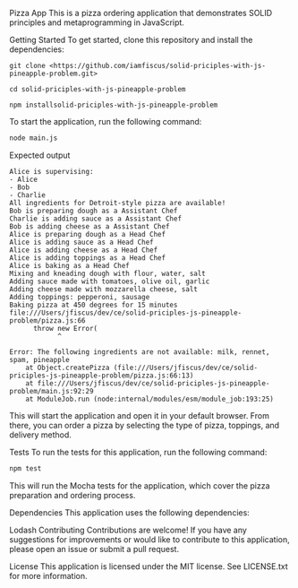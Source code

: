 Pizza App
This is a pizza ordering application that demonstrates SOLID principles and metaprogramming in JavaScript.

Getting Started
To get started, clone this repository and install the dependencies:

```
git clone <https://github.com/iamfiscus/solid-priciples-with-js-pineapple-problem.git>

cd solid-priciples-with-js-pineapple-problem

npm installsolid-priciples-with-js-pineapple-problem
```
To start the application, run the following command:


``` bash
node main.js
```
Expected output
```
Alice is supervising:
- Alice
- Bob
- Charlie
All ingredients for Detroit-style pizza are available!
Bob is preparing dough as a Assistant Chef
Charlie is adding sauce as a Assistant Chef
Bob is adding cheese as a Assistant Chef
Alice is preparing dough as a Head Chef
Alice is adding sauce as a Head Chef
Alice is adding cheese as a Head Chef
Alice is adding toppings as a Head Chef
Alice is baking as a Head Chef
Mixing and kneading dough with flour, water, salt
Adding sauce made with tomatoes, olive oil, garlic
Adding cheese made with mozzarella cheese, salt
Adding toppings: pepperoni, sausage
Baking pizza at 450 degrees for 15 minutes
file:///Users/jfiscus/dev/ce/solid-priciples-js-pineapple-problem/pizza.js:66
      throw new Error(
            ^

Error: The following ingredients are not available: milk, rennet, spam, pineapple
    at Object.createPizza (file:///Users/jfiscus/dev/ce/solid-priciples-js-pineapple-problem/pizza.js:66:13)
    at file:///Users/jfiscus/dev/ce/solid-priciples-js-pineapple-problem/main.js:92:29
    at ModuleJob.run (node:internal/modules/esm/module_job:193:25)
```

This will start the application and open it in your default browser. From there, you can order a pizza by selecting the type of pizza, toppings, and delivery method.

Tests
To run the tests for this application, run the following command:

``` bash
npm test
```
This will run the Mocha tests for the application, which cover the pizza preparation and ordering process.

Dependencies
This application uses the following dependencies:

Lodash
Contributing
Contributions are welcome! If you have any suggestions for improvements or would like to contribute to this application, please open an issue or submit a pull request.

License
This application is licensed under the MIT license. See LICENSE.txt for more information.
